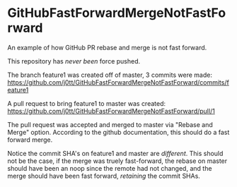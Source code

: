 # GitHubFastForwardMergeNotFastForward
An example of how GitHub PR rebase and merge is not fast forward.


This repository has _never been_ force pushed.

The branch feature1 was created off of master, 3 commits were made: https://github.com/j0tt/GitHubFastForwardMergeNotFastForward/commits/feature1

A pull request to bring feature1 to master was created: https://github.com/j0tt/GitHubFastForwardMergeNotFastForward/pull/1

The pull request was accepted and merged to master via "Rebase and Merge" option. According to the github documentation, this should do a fast forward merge.

Notice the commit SHA's on feature1 and master are _different_. This should not be the case, if the merge was truely fast-forward, the rebase on master should have been an noop since the remote had not changed, and the merge should have been fast forward, _retaining_ the commit SHAs.